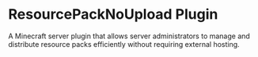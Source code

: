 # ResourcePackNoUpload Plugin

A Minecraft server plugin that allows server administrators to manage and distribute resource packs efficiently without
requiring external hosting.
